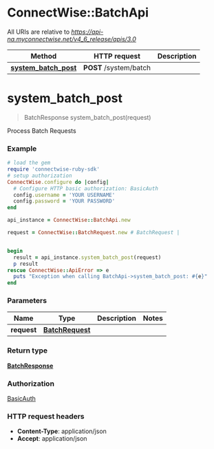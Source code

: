 # ConnectWise::BatchApi

All URIs are relative to *https://api-na.myconnectwise.net/v4_6_release/apis/3.0*

Method | HTTP request | Description
------------- | ------------- | -------------
[**system_batch_post**](BatchApi.md#system_batch_post) | **POST** /system/batch | 


# **system_batch_post**
> BatchResponse system_batch_post(request)



Process Batch Requests

### Example
```ruby
# load the gem
require 'connectwise-ruby-sdk'
# setup authorization
ConnectWise.configure do |config|
  # Configure HTTP basic authorization: BasicAuth
  config.username = 'YOUR USERNAME'
  config.password = 'YOUR PASSWORD'
end

api_instance = ConnectWise::BatchApi.new

request = ConnectWise::BatchRequest.new # BatchRequest | 


begin
  result = api_instance.system_batch_post(request)
  p result
rescue ConnectWise::ApiError => e
  puts "Exception when calling BatchApi->system_batch_post: #{e}"
end
```

### Parameters

Name | Type | Description  | Notes
------------- | ------------- | ------------- | -------------
 **request** | [**BatchRequest**](BatchRequest.md)|  | 

### Return type

[**BatchResponse**](BatchResponse.md)

### Authorization

[BasicAuth](../README.md#BasicAuth)

### HTTP request headers

 - **Content-Type**: application/json
 - **Accept**: application/json



